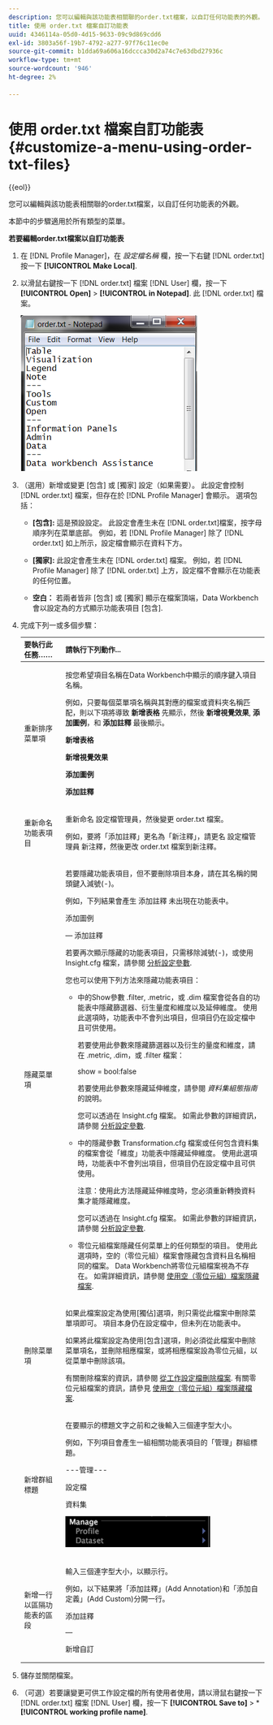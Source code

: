 ```yaml
---
description: 您可以編輯與該功能表相關聯的order.txt檔案，以自訂任何功能表的外觀。
title: 使用 order.txt 檔案自訂功能表
uuid: 4346114a-05d0-4d15-9633-09c9d869cdd6
exl-id: 3803a56f-19b7-4792-a277-97f76c11ec0e
source-git-commit: b1dda69a606a16dccca30d2a74c7e63dbd27936c
workflow-type: tm+mt
source-wordcount: '946'
ht-degree: 2%

---
```


# 使用 order.txt 檔案自訂功能表{#customize-a-menu-using-order-txt-files}

{{eol}}

您可以編輯與該功能表相關聯的order.txt檔案，以自訂任何功能表的外觀。

本節中的步驟適用於所有類型的菜單。

**若要編輯order.txt檔案以自訂功能表**

1. 在 [!DNL Profile Manager]，在 *設定檔名稱* 欄，按一下右鍵 [!DNL order.txt] 按一下 **[!UICONTROL Make Local]**.
1. 以滑鼠右鍵按一下 [!DNL order.txt] 檔案 [!DNL User] 欄，按一下 **[!UICONTROL Open]** > **[!UICONTROL in Notepad]**. 此 [!DNL order.txt] 檔案。

   ![步驟資訊](assets/cfg_ordertxt.png)

1. （選用）新增或變更 [包含] 或 [獨家] 設定（如果需要）。 此設定會控制 [!DNL order.txt] 檔案，但存在於 [!DNL Profile Manager] 會顯示。 選項包括：

   * **[包含]:** 這是預設設定。 此設定會產生未在 [!DNL order.txt]檔案，按字母順序列在菜單底部。 例如，若 [!DNL Profile Manager] 除了 [!DNL order.txt] 如上所示，設定檔會顯示在資料下方。

   * **[獨家]:** 此設定會產生未在 [!DNL order.txt] 檔案。 例如，若 [!DNL Profile Manager] 除了 [!DNL order.txt] 上方，設定檔不會顯示在功能表的任何位置。

   * **空白：** 若兩者皆非 [包含] 或 [獨家] 顯示在檔案頂端，Data Workbench會以設定為的方式顯示功能表項目 [包含].

1. 完成下列一或多個步驟：

   <table id="table_C5D5313DF5E4470499B0B285BA2690F0"> 
    <thead> 
    <tr> 
    <th colname="col1" class="entry"> 要執行此任務…… </th> 
    <th colname="col2" class="entry"> 請執行下列動作... </th> 
    </tr> 
    </thead>
    <tbody> 
    <tr> 
    <td colname="col1"> <p>重新排序菜單項 </p> </td> 
    <td colname="col2"> <p>按您希望項目名稱在Data Workbench中顯示的順序鍵入項目名稱。 </p> <p>例如，只要每個菜單項名稱與其對應的檔案或資料夾名稱匹配，則以下項將導致<b> 新增表格</b> 先顯示，然後 <b>新增視覺效果</b>, <b>添加圖例</b>，和 <b>添加註釋</b> 最後顯示。 </p> <p><b>新增表格 </b> </p> <p><b>新增視覺效果 </b> </p> <p><b>添加圖例 </b> </p> <p><b>添加註釋 </b> </p> </td> 
    </tr> 
    <tr> 
    <td colname="col1"> <p>重新命名功能表項目 </p> </td> 
    <td colname="col2"> <p>重新命名 <span class="wintitle"> 設定檔管理員</span>，然後變更 <span class="filepath"> order.txt</span> 檔案。 </p> <p>例如，要將「添加註釋」更名為「新注釋」，請更名 <span class="wintitle"> 設定檔管理員</span> 新注釋，然後更改 <span class="filepath"> order.txt</span> 檔案到新注釋。 </p> </td> 
    </tr> 
    <tr> 
    <td colname="col1"> <p>隱藏菜單項 </p> </td> 
    <td colname="col2"> <p>若要隱藏功能表項目，但不要刪除項目本身，請在其名稱的開頭鍵入減號(-)。 </p> <p>例如，下列結果會產生 <span class="wintitle"> 添加註釋</span> 未出現在功能表中。 </p> <p>添加圖例 </p> <p> — 添加註釋 </p> <p>若要再次顯示隱藏的功能表項目，只需移除減號(-)，或使用 <span class="filepath"> Insight.cfg</span> 檔案，請參閱 <a href="../../../../home/c-get-started/c-insght-config-param.md#concept-14da97d0756348e885c08ca9e866074b"> 分析設定參數</a>. </p> <p>您也可以使用下列方法來隱藏功能表項目： 
    <ul id="ul_CC9A82AFCE784CA49CC912C9256BAC1A"> 
    <li id="li_28C28CA0DE4B4A8F9C2C2C2B3BDD0557"> <p>中的Show參數 <span class="filepath"> .filter</span>, <span class="filepath"> .metric</span>，或 <span class="filepath"> .dim</span> 檔案會從各自的功能表中隱藏篩選器、衍生量度和維度以及延伸維度。 使用此選項時，功能表中不會列出項目，但項目仍在設定檔中且可供使用。 </p> <p>若要使用此參數來隱藏篩選器以及衍生的量度和維度，請在 <span class="filepath"> .metric</span>, <span class="filepath"> .dim</span>，或 <span class="filepath"> .filter</span> 檔案： </p> <p><span class="filepath"> show = bool:false</span> </p> <p>若要使用此參數來隱藏延伸維度，請參閱 <i>資料集組態指南</i> 的說明。 </p> <p>您可以透過在 <span class="filepath"> Insight.cfg</span> 檔案。 如需此參數的詳細資訊，請參閱 <a href="../../../../home/c-get-started/c-insght-config-param.md#concept-14da97d0756348e885c08ca9e866074b"> 分析設定參數</a>. </p> </li> 
    <li id="li_2CB65D594DD04C59A8D27A17DBF278FA">中的隱藏參數 <span class="filepath"> Transformation.cfg</span> 檔案或任何包含資料集的檔案會從「維度」功能表中隱藏延伸維度。 使用此選項時，功能表中不會列出項目，但項目仍在設定檔中且可供使用。 <p> <p>注意：使用此方法隱藏延伸維度時，您必須重新轉換資料集才能隱藏維度。 </p> </p> <p>您可以透過在 <span class="filepath"> Insight.cfg</span> 檔案。 如需此參數的詳細資訊，請參閱 <a href="../../../../home/c-get-started/c-insght-config-param.md#concept-14da97d0756348e885c08ca9e866074b"> 分析設定參數</a>. </p> </li> 
    <li id="li_6E161953FEA44EC18237D88D7173DC60"> <p>零位元組檔案隱藏任何菜單上的任何類型的項目。 使用此選項時，空的（零位元組）檔案會隱藏包含資料且名稱相同的檔案。 Data Workbench將零位元組檔案視為不存在。 如需詳細資訊，請參閱 <a href="../../../../home/c-get-started/c-admin-intrf/c-prof-mgr/c-empty-files.md#concept-e776fac9e5904bed8c13b9d5eb17c491"> 使用空（零位元組）檔案隱藏檔案</a>. </p> </li> 
    </ul> </p> </td> 
    </tr> 
    <tr> 
    <td colname="col1"> <p>刪除菜單項 </p> </td> 
    <td colname="col2"> <p>如果此檔案設定為使用[獨佔]選項，則只需從此檔案中刪除菜單項即可。 項目本身仍在設定檔中，但未列在功能表中。 </p> <p>如果將此檔案設定為使用[包含]選項，則必須從此檔案中刪除菜單項名，並刪除相應檔案，或將相應檔案設為零位元組，以從菜單中刪除該項。 </p> <p>有關刪除檔案的資訊，請參閱 <a href="../../../../home/c-get-started/c-admin-intrf/c-prof-mgr/t-del-files-wkg-prof.md#task-1e29c25e6c824cc9b51cb651e835856b"> 從工作設定檔刪除檔案</a>. 有關零位元組檔案的資訊，請參見 <a href="../../../../home/c-get-started/c-admin-intrf/c-prof-mgr/c-empty-files.md#concept-e776fac9e5904bed8c13b9d5eb17c491"> 使用空（零位元組）檔案隱藏檔案</a>. </p> </td> 
    </tr> 
    <tr> 
    <td colname="col1"> <p>新增群組標題 </p> </td> 
    <td colname="col2"> <p>在要顯示的標題文字之前和之後輸入三個連字型大小。 </p> <p>例如，下列項目會產生一組相關功能表項目的「管理」群組標題。 </p> <p>---管理--- </p> <p>設定檔 </p> <p>資料集 </p> <p> <img id="image_DB5BB8A33553499A9FC6B53C544CD4CC" src="assets/cfg_ordertxt_example.png"> </img> </p> </td> 
    </tr> 
    <tr> 
    <td colname="col1"> <p>新增一行以區隔功能表的區段 </p> </td> 
    <td colname="col2"> <p>輸入三個連字型大小，以顯示行。 </p> <p>例如，以下結果將「添加註釋」(Add Annotation)和「添加自定義」(Add Custom)分開一行。 </p> <p>添加註釋 </p> <p>— </p> <p>新增自訂 </p> </td> 
    </tr> 
    </tbody> 
    </table>

1. 儲存並關閉檔案。
1. （可選）若要讓變更可供工作設定檔的所有使用者使用，請以滑鼠右鍵按一下 [!DNL order.txt] 檔案 [!DNL User] 欄，按一下 **[!UICONTROL Save to]** > * **[!UICONTROL working profile name]**.
